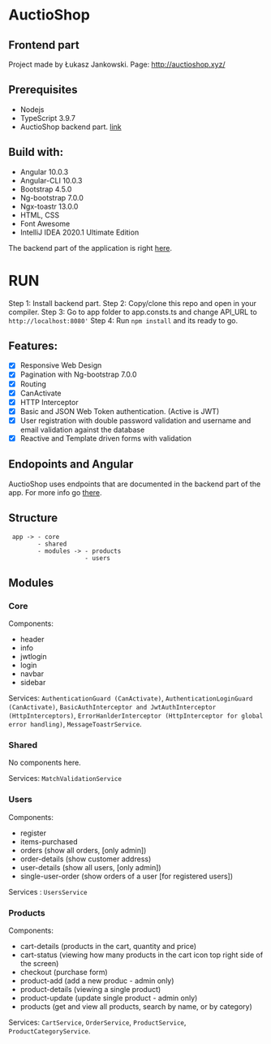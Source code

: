 # AuctioShop
## Frontend part
Project made by Łukasz Jankowski.
Page: http://auctioshop.xyz/

## Prerequisites
- Nodejs
- TypeScript 3.9.7
- AuctioShop backend part. [link](https://github.com/Lukas-max/shop-backend)

## Build with:
- Angular 10.0.3
- Angular-CLI 10.0.3
- Bootstrap 4.5.0
- Ng-bootstrap 7.0.0
- Ngx-toastr 13.0.0
- HTML, CSS
- Font Awesome
- IntelliJ IDEA 2020.1 Ultimate Edition

The backend part of the application is right [here](https://github.com/Lukas-max/shop-backend). 

# RUN 
Step 1: Install backend part.
Step 2: Copy/clone this repo and open in your compiler. 
Step 3: Go to app folder to app.consts.ts and change API_URL to `http://localhost:8080'`
Step 4: Run `npm install` and its ready to go.

## Features:
- [x] Responsive Web Design
- [x] Pagination with Ng-bootstrap 7.0.0
- [x] Routing
- [x] CanActivate
- [x] HTTP Interceptor
- [x] Basic and JSON Web Token authentication. (Active is JWT)
- [x] User registration with double password validation and username and email validation against the database
- [x] Reactive and Template driven forms with validation

## Endopoints and Angular
AuctioShop uses endpoints that are documented in the backend part of the app. For more info go [there](https://github.com/Lukas-max/shop-backend).

## Structure
```
 app -> - core
        - shared
        - modules -> - products
                     - users
```

## Modules
### Core
Components:
 - header
 - info
 - jwtlogin
 - login
 - navbar
 - sidebar
 
 Services:
 `AuthenticationGuard (CanActivate)`, `AuthenticationLoginGuard (CanActivate)`, `BasicAuthInterceptor and JwtAuthInterceptor (HttpInterceptors)`, `ErrorHanlderInterceptor (HttpInterceptor for global error handling)`, `MessageToastrService`.
 
 ### Shared
 No components here.
 
 Services: `MatchValidationService`
 
 ### Users
 Components:
 - register
 - items-purchased
 - orders (show all orders, [only admin])
 - order-details (show customer address)
 - user-details (show all users, [only admin])
 - single-user-order (show orders of a user [for registered users])
 
 Services : `UsersService`
 
 ### Products
 Components: 
 - cart-details           (products in the cart, quantity and price)
 - cart-status            (viewing how many products in the cart icon top right side of the screen)
 - checkout               (purchase form)
 - product-add            (add a new produc - admin only)
 - product-details        (viewing a single product)
 - product-update         (update single product - admin only)
 - products               (get and view all products, search by name, or by category)
  
Services:
`CartService`, `OrderService`, `ProductService`, `ProductCategoryService`.
